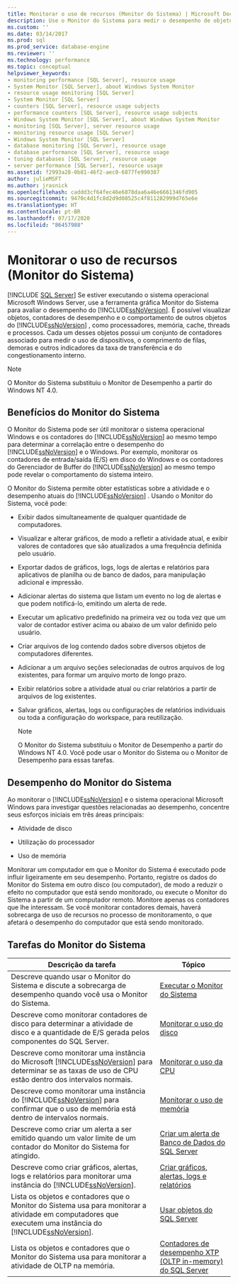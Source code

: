```yaml
---
title: Monitorar o uso de recursos (Monitor do Sistema) | Microsoft Docs
description: Use o Monitor do Sistema para medir o desempenho de objetos SQL Server e de contadores de desempenho, bem como o comportamento de outros objetos, como processadores e memória.
ms.custom: ''
ms.date: 03/14/2017
ms.prod: sql
ms.prod_service: database-engine
ms.reviewer: ''
ms.technology: performance
ms.topic: conceptual
helpviewer_keywords:
- monitoring performance [SQL Server], resource usage
- System Monitor [SQL Server], about Windows System Monitor
- resource usage monitoring [SQL Server]
- System Monitor [SQL Server]
- counters [SQL Server], resource usage subjects
- performance counters [SQL Server], resource usage subjects
- Windows System Monitor [SQL Server], about Windows System Monitor
- monitoring [SQL Server], server resource usage
- monitoring resource usage [SQL Server]
- Windows System Monitor [SQL Server]
- database monitoring [SQL Server], resource usage
- database performance [SQL Server], resource usage
- tuning databases [SQL Server], resource usage
- server performance [SQL Server], resource usage
ms.assetid: f2993a28-0b81-46f2-aec0-6877fe990387
author: julieMSFT
ms.author: jrasnick
ms.openlocfilehash: caddd3cf64fec46e6878daa6a46e6661346fd905
ms.sourcegitcommit: 9470c4d1fc8d2d9d08525c4f811282999d765e6e
ms.translationtype: HT
ms.contentlocale: pt-BR
ms.lasthandoff: 07/17/2020
ms.locfileid: "86457988"
---
```

# <a name="monitor-resource-usage-system-monitor"></a>Monitorar o uso de recursos (Monitor do Sistema)
 [!INCLUDE [SQL Server](../../includes/applies-to-version/sqlserver.md)]
  Se estiver executando o sistema operacional Microsoft Windows Server, use a ferramenta gráfica Monitor do Sistema para avaliar o desempenho do [!INCLUDE[ssNoVersion](../../includes/ssnoversion-md.md)]. É possível visualizar objetos, contadores de desempenho e o comportamento de outros objetos do [!INCLUDE[ssNoVersion](../../includes/ssnoversion-md.md)] , como processadores, memória, cache, threads e processos. Cada um desses objetos possui um conjunto de contadores associado para medir o uso de dispositivos, o comprimento de filas, demoras e outros indicadores da taxa de transferência e do congestionamento interno.  
  
> [!NOTE]  
>  O Monitor do Sistema substituiu o Monitor de Desempenho a partir do Windows NT 4.0.  
  
## <a name="benefits-of-system-monitor"></a>Benefícios do Monitor do Sistema  
 O Monitor do Sistema pode ser útil monitorar o sistema operacional Windows e os contadores do [!INCLUDE[ssNoVersion](../../includes/ssnoversion-md.md)] ao mesmo tempo para determinar a correlação entre o desempenho do [!INCLUDE[ssNoVersion](../../includes/ssnoversion-md.md)] e o Windows. Por exemplo, monitorar os contadores de entrada/saída (E/S) em disco do Windows e os contadores do Gerenciador de Buffer do [!INCLUDE[ssNoVersion](../../includes/ssnoversion-md.md)] ao mesmo tempo pode revelar o comportamento do sistema inteiro.  
  
 O Monitor do Sistema permite obter estatísticas sobre a atividade e o desempenho atuais do [!INCLUDE[ssNoVersion](../../includes/ssnoversion-md.md)] . Usando o Monitor do Sistema, você pode:  
  
-   Exibir dados simultaneamente de qualquer quantidade de computadores.  
  
-   Visualizar e alterar gráficos, de modo a refletir a atividade atual, e exibir valores de contadores que são atualizados a uma frequência definida pelo usuário.  
  
-   Exportar dados de gráficos, logs, logs de alertas e relatórios para aplicativos de planilha ou de banco de dados, para manipulação adicional e impressão.  
  
-   Adicionar alertas do sistema que listam um evento no log de alertas e que podem notificá-lo, emitindo um alerta de rede.  
  
-   Executar um aplicativo predefinido na primeira vez ou toda vez que um valor de contador estiver acima ou abaixo de um valor definido pelo usuário.  
  
-   Criar arquivos de log contendo dados sobre diversos objetos de computadores diferentes.  
  
-   Adicionar a um arquivo seções selecionadas de outros arquivos de log existentes, para formar um arquivo morto de longo prazo.  
  
-   Exibir relatórios sobre a atividade atual ou criar relatórios a partir de arquivos de log existentes.  
  
-   Salvar gráficos, alertas, logs ou configurações de relatórios individuais ou toda a configuração do workspace, para reutilização.  
  
    > [!NOTE]  
    >  O Monitor do Sistema substituiu o Monitor de Desempenho a partir do Windows NT 4.0. Você pode usar o Monitor do Sistema ou o Monitor de Desempenho para essas tarefas.  
  
## <a name="system-monitor-performance"></a>Desempenho do Monitor do Sistema  
 Ao monitorar o [!INCLUDE[ssNoVersion](../../includes/ssnoversion-md.md)] e o sistema operacional Microsoft Windows para investigar questões relacionadas ao desempenho, concentre seus esforços iniciais em três áreas principais:  
  
-   Atividade de disco  
  
-   Utilização do processador  
  
-   Uso de memória  
  
 Monitorar um computador em que o Monitor do Sistema é executado pode influir ligeiramente em seu desempenho. Portanto, registre os dados do Monitor do Sistema em outro disco (ou computador), de modo a reduzir o efeito no computador que está sendo monitorado, ou execute o Monitor do Sistema a partir de um computador remoto. Monitore apenas os contadores que lhe interessam. Se você monitorar contadores demais, haverá sobrecarga de uso de recursos no processo de monitoramento, o que afetará o desempenho do computador que está sendo monitorado.  
  
## <a name="system-monitor-tasks"></a>Tarefas do Monitor do Sistema  
  
|Descrição da tarefa|Tópico|  
|----------------------|-----------|  
|Descreve quando usar o Monitor do Sistema e discute a sobrecarga de desempenho quando você usa o Monitor do Sistema.|[Executar o Monitor do Sistema](../../relational-databases/performance-monitor/run-system-monitor.md)|  
|Descreve como monitorar contadores de disco para determinar a atividade de disco e a quantidade de E/S gerada pelos componentes do SQL Server.|[Monitorar o uso do disco](../../relational-databases/performance-monitor/monitor-disk-usage.md)|  
|Descreve como monitorar uma instância do Microsoft [!INCLUDE[ssNoVersion](../../includes/ssnoversion-md.md)] para determinar se as taxas de uso de CPU estão dentro dos intervalos normais.|[Monitorar o uso da CPU](../../relational-databases/performance-monitor/monitor-cpu-usage.md)|  
|Descreve como monitorar uma instância do [!INCLUDE[ssNoVersion](../../includes/ssnoversion-md.md)] para confirmar que o uso de memória está dentro de intervalos normais.|[Monitorar o uso de memória](../../relational-databases/performance-monitor/monitor-memory-usage.md)|  
|Descreve como criar um alerta a ser emitido quando um valor limite de um contador do Monitor do Sistema for atingido.|[Criar um alerta de Banco de Dados do SQL Server](../../relational-databases/performance-monitor/create-a-sql-server-database-alert.md)|  
|Descreve como criar gráficos, alertas, logs e relatórios para monitorar uma instância do [!INCLUDE[ssNoVersion](../../includes/ssnoversion-md.md)].|[Criar gráficos, alertas, logs e relatórios](../../relational-databases/performance-monitor/create-charts-alerts-logs-and-reports.md)|  
|Lista os objetos e contadores que o Monitor do Sistema usa para monitorar a atividade em computadores que executem uma instância do [!INCLUDE[ssNoVersion](../../includes/ssnoversion-md.md)].|[Usar objetos do SQL Server](../../relational-databases/performance-monitor/use-sql-server-objects.md)|  
|Lista os objetos e contadores que o Monitor do Sistema usa para monitorar a atividade de OLTP na memória.|[Contadores de desempenho XTP &#40;OLTP in-memory&#41; do SQL Server](../../relational-databases/performance-monitor/sql-server-xtp-in-memory-oltp-performance-counters.md)|  
  
  
